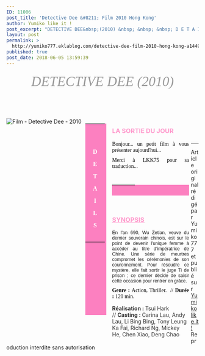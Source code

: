```yaml
---
ID: 11006
post_title: 'Detective Dee &#8211; Film 2010 Hong Kong'
author: Yumiko like it !
post_excerpt: "DETECTIVE DEE&nbsp;(2010) &nbsp; &nbsp; &nbsp; D E T A I L S LA SORTIE DU JOUR Bonjour... un petit film &agrave; vous pr&eacute;senter aujourd'hui...&nbsp; Merci &agrave; LKK75 pour sa traduction... &nbsp; &nbsp; &nbsp; La&nbsp;Fiche &nbsp; &nbsp; SYNOPSIS En l'an 690, Wu Zetian, veuve du dernier souverain chinois, est sur le point de devenir l'unique femme..."
layout: post
permalink: >
  http://yumiko777.eklablog.com/detective-dee-film-2010-hong-kong-a144915078
published: true
post_date: 2018-06-05 13:59:39
---
```

<h5 style="box-sizing: content-box; margin: 20px 0px 10px; font-size: 36px; font-family: 'Palatino Linotype', 'Book Antiqua', Palatino, serif; font-weight: 500; line-height: 1.1; color: #999999; text-align: center;">DETECTIVE DEE&nbsp;(2010)</h5>
<p>&nbsp;</p>
<p>&nbsp;</p>
<p><a href="http://ekladata.com/Sf3_oGqVss1UUQyHmtmv3-2h9ug.jpg"><img style="float: left; padding-right: 5px;" src="http://ekladata.com/Sf3_oGqVss1UUQyHmtmv3-2h9ug@364x500.jpg" alt="Film - Detective Dee - 2010"/></a></p>
<div style="float: left; width: 11%; margin-left: 5px;">
<table style="box-sizing: content-box; border-spacing: 0px; border-collapse: collapse; max-width: 100%; background-color: #fc80c0; color: #999999; font-family: 'Palatino Linotype', 'Book Antiqua', Palatino, serif; font-size: 14px; height: 500px; border-color: #d1b606;" width="30" height="21">
<tbody style="box-sizing: content-box;">
<tr style="box-sizing: content-box;">
<td style="box-sizing: content-box; padding: 20px; text-align: center;">
<p>&nbsp;</p>
<p><span style="box-sizing: content-box; font-size: 12pt; color: #ffffff;"><strong style="box-sizing: content-box;">D</strong></span></p>
<p><span style="color: #ffffff; font-size: medium;"><strong>E</strong></span></p>
<p><span style="color: #ffffff; font-size: medium;"><strong>T</strong></span></p>
<p><span style="color: #ffffff; font-size: medium;"><strong>A</strong></span></p>
<p><span style="color: #ffffff; font-size: medium;"><strong>I</strong></span></p>
<p><span style="color: #ffffff; font-size: medium;"><strong>L</strong></span></p>
<p><span style="color: #ffffff; font-size: medium;"><strong>S</strong></span></p>
</td>
</tr>
</tbody>
</table>
</div>
<div style="float: left; width: 40%; margin-right: 5px; margin-left: 15px;">
<h3><span style="color: #ff99cc;">LA SORTIE DU JOUR</span></h3>
<p class="MsoNormal" style="box-sizing: content-box; margin: 0px 0px 10px; font-size: 14px; color: #020202; font-family: Georgia, serif; text-align: justify;">Bonjour... un petit film &agrave; vous pr&eacute;senter aujourd'hui...&nbsp;</p>
<p class="MsoNormal" style="box-sizing: content-box; margin: 0px 0px 10px; font-size: 14px; color: #020202; font-family: Georgia, serif; text-align: justify;">Merci &agrave; LKK75 pour sa traduction...</p>
<p class="MsoNormal" style="box-sizing: content-box; margin: 0px 0px 10px; font-size: 14px; color: #020202; font-family: Georgia, serif; text-align: justify;">&nbsp; &nbsp;</p>
<table style="box-sizing: content-box; border-spacing: 0px; border-collapse: collapse; max-width: 100%; background-color: #fc80c0; color: #999999; font-family: 'Palatino Linotype', 'Book Antiqua', Palatino, serif; font-size: 14px; height: 28px; border-color: #d1b606;" width="407" height="21">
<tbody style="box-sizing: content-box;">
<tr style="box-sizing: content-box;">
<td style="box-sizing: content-box; padding: 0px; text-align: center;">
<p>&nbsp;</p>
<p><span style="color: #ffffff;"><span style="box-sizing: content-box; font-size: 12pt;"><strong style="box-sizing: content-box;"><a style="color: #ffffff;" title="LA FICHE" href="http://yumiko777.eklablog.com/film-detective-dee-2010-p1363432">La&nbsp;Fiche</a></strong></span></span></p>
<p><span style="color: #ffff00;"><em><span style="box-sizing: content-box; font-size: 10pt;">&nbsp;</span></em></span></p>
</td>
</tr>
</tbody>
</table>
<p style="text-align: center;">&nbsp;</p>
<h3><span style="text-decoration: underline;"><span style="color: #ff99cc; text-decoration: underline;">SYNOPSIS</span></span></h3>
<p class="MsoNormal" style="box-sizing: content-box; margin: 0px 0px 10px; font-size: 14px; color: #020202; font-family: Georgia, serif; text-align: justify;"><span style="caret-color: #1b1b1b; color: #1b1b1b; font-family: 'Lucida Grande', Arial, Helvetica, Verdana, sans-serif; font-size: 12px; text-align: left;">En l'an 690, Wu Zetian, veuve du dernier souverain chinois, est sur le point de devenir l'unique femme &agrave; acc&eacute;der au titre d'imp&eacute;ratrice de Chine. Une s&eacute;rie de meurtres compromet les c&eacute;r&eacute;monies de son couronnement. Pour r&eacute;soudre ce myst&egrave;re, elle fait sortir le juge Ti de prison ; ce dernier d&eacute;cide de saisir cette occasion pour rentrer en gr&acirc;ce.</span></p>
<p class="MsoNormal" style="box-sizing: content-box; margin: 0px 0px 10px; font-size: 14px; color: #020202; font-family: Georgia, serif; text-align: justify;"><strong>Genre :&nbsp;</strong>Action, Thriller. &nbsp;//&nbsp;<strong>Dur&eacute;e :&nbsp;</strong>120 min.</p>
<p><span style="color: #333333;"><strong>R&eacute;alisation :&nbsp;</strong>Tsui Hark //&nbsp;<strong>Casting :&nbsp;</strong>Carina Lau,&nbsp;Andy Lau,&nbsp;Li Bing Bing,&nbsp;Tony Leung Ka Fai,&nbsp;Richard Ng,&nbsp;Mickey He,&nbsp;Chen Xiao,&nbsp;Deng Chao</span></p>
</div><br /><br /><br /><hr />Article original rédigé par Yumiko777 et publié sur <a href="http://yumiko777.eklablog.com/">Yumiko like it !</a> <br /> Reproduction interdite sans autorisation